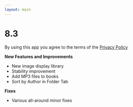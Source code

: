 ```yaml
---
layout: main
---
```


# 8.3

By using this app you agree to the terms of the [Privacy Policy](/wiki/PrivacyPolicy/)

**New Features and Improvements**

* New image display library
* Stability improvement
* Add MP3 files to books
* Sort by Author in Folder Tab

**Fixes**
* Various all-around minor fixes
